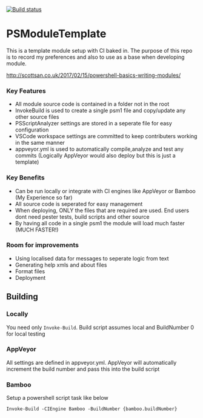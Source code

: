 [![Build status](https://ci.appveyor.com/api/projects/status/pj3imihqu1rxqr03?svg=true)](https://ci.appveyor.com/project/mrhockeymonkey/psmoduletemplate)

# PSModuleTemplate

This is a template module setup with CI baked in. The purpose of this repo is to record my preferences and also to use
as a base when developing module. 

http://scottsan.co.uk/2017/02/15/powershell-basics-writing-modules/

### Key Features
* All module source code is contained in a folder not in the root
* InvokeBuild is used to create a single psm1 file and copy/update any other source files
* PSScriptAnalyzer settings are stored in a seperate file for easy configuration
* VSCode workspace settings are committed to keep contributers working in the same manner
* appveyor.yml is used to automatically compile,analyze and test any commits (Logically AppVeyor would also deploy but this is just a template)

### Key Benefits
* Can be run locally or integrate with CI engines like AppVeyor or Bamboo (My Experience so far)
* All source code is seperated for easy management
* When deploying, ONLY the files that are required are used. End users dont need pester tests, build scripts and other source
* By having all code in a single psm1 the module will load much faster (MUCH FASTER!)

### Room for improvements
* Using localised data for messages to seperate logic from text
* Generating help xmls and about files
* Format files
* Deployment




## Building 

### Locally 
You need only ```Invoke-Build```. Build script assumes local and BuildNumber 0 for local testing

### AppVeyor
All settings are defined in appveyor.yml. AppVeyor will automatically increment the build number and pass this into the build script

### Bamboo
Setup a powershell script task like below
```
Invoke-Build -CIEngine Bamboo -BuildNumber {bamboo.buildNumber}
```

